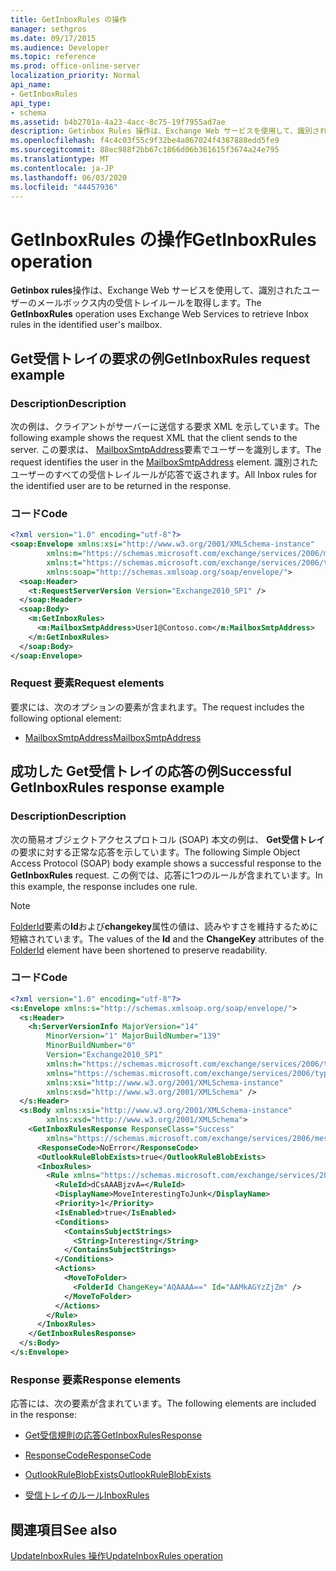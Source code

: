 ```yaml
---
title: GetInboxRules の操作
manager: sethgros
ms.date: 09/17/2015
ms.audience: Developer
ms.topic: reference
ms.prod: office-online-server
localization_priority: Normal
api_name:
- GetInboxRules
api_type:
- schema
ms.assetid: b4b2701a-4a23-4acc-8c75-19f7955ad7ae
description: Getinbox Rules 操作は、Exchange Web サービスを使用して、識別されたユーザーのメールボックス内の受信トレイルールを取得します。
ms.openlocfilehash: f4c4c03f55c9f32be4a067024f4387888edd5fe9
ms.sourcegitcommit: 88ec988f2bb67c1866d06b361615f3674a24e795
ms.translationtype: MT
ms.contentlocale: ja-JP
ms.lasthandoff: 06/03/2020
ms.locfileid: "44457936"
---
```

# <a name="getinboxrules-operation"></a><span data-ttu-id="5ebc3-103">GetInboxRules の操作</span><span class="sxs-lookup"><span data-stu-id="5ebc3-103">GetInboxRules operation</span></span>

<span data-ttu-id="5ebc3-104">**Getinbox rules**操作は、Exchange Web サービスを使用して、識別されたユーザーのメールボックス内の受信トレイルールを取得します。</span><span class="sxs-lookup"><span data-stu-id="5ebc3-104">The **GetInboxRules** operation uses Exchange Web Services to retrieve Inbox rules in the identified user's mailbox.</span></span> 
  
## <a name="getinboxrules-request-example"></a><span data-ttu-id="5ebc3-105">Get受信トレイの要求の例</span><span class="sxs-lookup"><span data-stu-id="5ebc3-105">GetInboxRules request example</span></span>

### <a name="description"></a><span data-ttu-id="5ebc3-106">Description</span><span class="sxs-lookup"><span data-stu-id="5ebc3-106">Description</span></span>

<span data-ttu-id="5ebc3-107">次の例は、クライアントがサーバーに送信する要求 XML を示しています。</span><span class="sxs-lookup"><span data-stu-id="5ebc3-107">The following example shows the request XML that the client sends to the server.</span></span> <span data-ttu-id="5ebc3-108">この要求は、 [MailboxSmtpAddress](mailboxsmtpaddress.md)要素でユーザーを識別します。</span><span class="sxs-lookup"><span data-stu-id="5ebc3-108">The request identifies the user in the [MailboxSmtpAddress](mailboxsmtpaddress.md) element.</span></span> <span data-ttu-id="5ebc3-109">識別されたユーザーのすべての受信トレイルールが応答で返されます。</span><span class="sxs-lookup"><span data-stu-id="5ebc3-109">All Inbox rules for the identified user are to be returned in the response.</span></span> 
  
### <a name="code"></a><span data-ttu-id="5ebc3-110">コード</span><span class="sxs-lookup"><span data-stu-id="5ebc3-110">Code</span></span>

```XML
<?xml version="1.0" encoding="utf-8"?>
<soap:Envelope xmlns:xsi="http://www.w3.org/2001/XMLSchema-instance"
        xmlns:m="https://schemas.microsoft.com/exchange/services/2006/messages"
        xmlns:t="https://schemas.microsoft.com/exchange/services/2006/types"
        xmlns:soap="http://schemas.xmlsoap.org/soap/envelope/">
  <soap:Header>
    <t:RequestServerVersion Version="Exchange2010_SP1" />
  </soap:Header>
  <soap:Body>
    <m:GetInboxRules>
      <m:MailboxSmtpAddress>User1@Contoso.com</m:MailboxSmtpAddress>
    </m:GetInboxRules>
  </soap:Body>
</soap:Envelope>
```

### <a name="request-elements"></a><span data-ttu-id="5ebc3-111">Request 要素</span><span class="sxs-lookup"><span data-stu-id="5ebc3-111">Request elements</span></span>

<span data-ttu-id="5ebc3-112">要求には、次のオプションの要素が含まれます。</span><span class="sxs-lookup"><span data-stu-id="5ebc3-112">The request includes the following optional element:</span></span>
  
- [<span data-ttu-id="5ebc3-113">MailboxSmtpAddress</span><span class="sxs-lookup"><span data-stu-id="5ebc3-113">MailboxSmtpAddress</span></span>](mailboxsmtpaddress.md)
    
## <a name="successful-getinboxrules-response-example"></a><span data-ttu-id="5ebc3-114">成功した Get受信トレイの応答の例</span><span class="sxs-lookup"><span data-stu-id="5ebc3-114">Successful GetInboxRules response example</span></span>

### <a name="description"></a><span data-ttu-id="5ebc3-115">Description</span><span class="sxs-lookup"><span data-stu-id="5ebc3-115">Description</span></span>

<span data-ttu-id="5ebc3-116">次の簡易オブジェクトアクセスプロトコル (SOAP) 本文の例は、 **Get受信トレイ**の要求に対する正常な応答を示しています。</span><span class="sxs-lookup"><span data-stu-id="5ebc3-116">The following Simple Object Access Protocol (SOAP) body example shows a successful response to the **GetInboxRules** request.</span></span> <span data-ttu-id="5ebc3-117">この例では、応答に1つのルールが含まれています。</span><span class="sxs-lookup"><span data-stu-id="5ebc3-117">In this example, the response includes one rule.</span></span> 
  
> [!NOTE]
> <span data-ttu-id="5ebc3-118">[FolderId](folderid.md)要素の**Id**および**changekey**属性の値は、読みやすさを維持するために短縮されています。</span><span class="sxs-lookup"><span data-stu-id="5ebc3-118">The values of the **Id** and the **ChangeKey** attributes of the [FolderId](folderid.md) element have been shortened to preserve readability.</span></span> 
  
### <a name="code"></a><span data-ttu-id="5ebc3-119">コード</span><span class="sxs-lookup"><span data-stu-id="5ebc3-119">Code</span></span>

```XML
<?xml version="1.0" encoding="utf-8"?>
<s:Envelope xmlns:s="http://schemas.xmlsoap.org/soap/envelope/">
  <s:Header>
    <h:ServerVersionInfo MajorVersion="14"
        MinorVersion="1" MajorBuildNumber="139"
        MinorBuildNumber="0"
        Version="Exchange2010_SP1"
        xmlns:h="https://schemas.microsoft.com/exchange/services/2006/types"
        xmlns="https://schemas.microsoft.com/exchange/services/2006/types"
        xmlns:xsi="http://www.w3.org/2001/XMLSchema-instance"
        xmlns:xsd="http://www.w3.org/2001/XMLSchema" />
  </s:Header>
  <s:Body xmlns:xsi="http://www.w3.org/2001/XMLSchema-instance"
        xmlns:xsd="http://www.w3.org/2001/XMLSchema">
    <GetInboxRulesResponse ResponseClass="Success"
        xmlns="https://schemas.microsoft.com/exchange/services/2006/messages">
      <ResponseCode>NoError</ResponseCode>
      <OutlookRuleBlobExists>true</OutlookRuleBlobExists>
      <InboxRules>
        <Rule xmlns="https://schemas.microsoft.com/exchange/services/2006/types">
          <RuleId>dCsAAABjzvA=</RuleId>
          <DisplayName>MoveInterestingToJunk</DisplayName>
          <Priority>1</Priority>
          <IsEnabled>true</IsEnabled>
          <Conditions>
            <ContainsSubjectStrings>
              <String>Interesting</String>
            </ContainsSubjectStrings>
          </Conditions>
          <Actions>
            <MoveToFolder>
              <FolderId ChangeKey="AQAAAA==" Id="AAMkAGYzZjZm" />
            </MoveToFolder>
          </Actions>
        </Rule>
      </InboxRules>
    </GetInboxRulesResponse>
  </s:Body>
</s:Envelope>
```

### <a name="response-elements"></a><span data-ttu-id="5ebc3-120">Response 要素</span><span class="sxs-lookup"><span data-stu-id="5ebc3-120">Response elements</span></span>

<span data-ttu-id="5ebc3-121">応答には、次の要素が含まれています。</span><span class="sxs-lookup"><span data-stu-id="5ebc3-121">The following elements are included in the response:</span></span>
  
- [<span data-ttu-id="5ebc3-122">Get受信規則の応答</span><span class="sxs-lookup"><span data-stu-id="5ebc3-122">GetInboxRulesResponse</span></span>](getinboxrulesresponse.md)
    
- [<span data-ttu-id="5ebc3-123">ResponseCode</span><span class="sxs-lookup"><span data-stu-id="5ebc3-123">ResponseCode</span></span>](responsecode.md)
    
- [<span data-ttu-id="5ebc3-124">OutlookRuleBlobExists</span><span class="sxs-lookup"><span data-stu-id="5ebc3-124">OutlookRuleBlobExists</span></span>](outlookruleblobexists.md)
    
- [<span data-ttu-id="5ebc3-125">受信トレイのルール</span><span class="sxs-lookup"><span data-stu-id="5ebc3-125">InboxRules</span></span>](inboxrules.md)
    
## <a name="see-also"></a><span data-ttu-id="5ebc3-126">関連項目</span><span class="sxs-lookup"><span data-stu-id="5ebc3-126">See also</span></span>



[<span data-ttu-id="5ebc3-127">UpdateInboxRules 操作</span><span class="sxs-lookup"><span data-stu-id="5ebc3-127">UpdateInboxRules operation</span></span>](updateinboxrules-operation.md)

